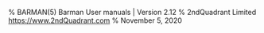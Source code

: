 % BARMAN(5) Barman User manuals | Version 2.12
% 2ndQuadrant Limited <https://www.2ndQuadrant.com>
% November 5, 2020
